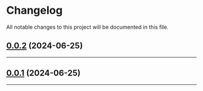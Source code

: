 <!--- BEGIN HEADER -->
# Changelog

All notable changes to this project will be documented in this file.
<!--- END HEADER -->

## [0.0.2](https://github.com/kristos80/env-reader/compare/v0.0.1...v0.0.2) (2024-06-25)


---

## [0.0.1](https://github.com/kristos80/env-reader/compare/0.0.0...v0.0.1) (2024-06-25)


---

